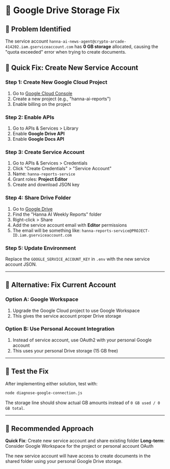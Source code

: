 # 🔧 Google Drive Storage Fix

## 🎯 **Problem Identified**
The service account `hanna-ai-news-agent@crypto-arcade-414202.iam.gserviceaccount.com` has **0 GB storage** allocated, causing the "quota exceeded" error when trying to create documents.

## 🚀 **Quick Fix: Create New Service Account**

### **Step 1: Create New Google Cloud Project**
1. Go to [Google Cloud Console](https://console.cloud.google.com)
2. Create a new project (e.g., "hanna-ai-reports")
3. Enable billing on the project

### **Step 2: Enable APIs**
1. Go to APIs & Services > Library
2. Enable **Google Drive API**
3. Enable **Google Docs API**

### **Step 3: Create Service Account**
1. Go to APIs & Services > Credentials
2. Click "Create Credentials" > "Service Account"
3. Name: `hanna-reports-service`
4. Grant roles: **Project Editor**
5. Create and download JSON key

### **Step 4: Share Drive Folder**
1. Go to [Google Drive](https://drive.google.com)
2. Find the "Hanna AI Weekly Reports" folder
3. Right-click > Share
4. Add the service account email with **Editor** permissions
5. The email will be something like: `hanna-reports-service@PROJECT-ID.iam.gserviceaccount.com`

### **Step 5: Update Environment**
Replace the `GOOGLE_SERVICE_ACCOUNT_KEY` in `.env` with the new service account JSON.

---

## 🔄 **Alternative: Fix Current Account**

### **Option A: Google Workspace**
1. Upgrade the Google Cloud project to use Google Workspace
2. This gives the service account proper Drive storage

### **Option B: Use Personal Account Integration**
1. Instead of service account, use OAuth2 with your personal Google account
2. This uses your personal Drive storage (15 GB free)

---

## 🧪 **Test the Fix**

After implementing either solution, test with:
```bash
node diagnose-google-connection.js
```

The storage line should show actual GB amounts instead of `0 GB used / 0 GB total`.

---

## 🎯 **Recommended Approach**

**Quick Fix**: Create new service account and share existing folder
**Long-term**: Consider Google Workspace for the project or personal account OAuth

The new service account will have access to create documents in the shared folder using your personal Google Drive storage.
